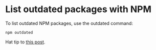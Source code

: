 # List outdated packages with NPM 

To list outdated NPM packages, use the outdated command:

```
npm outdated 
```

Hat tip to [this post](https://stackoverflow.com/questions/16525430/npm-check-and-update-package-if-needed#answer-23980257).

